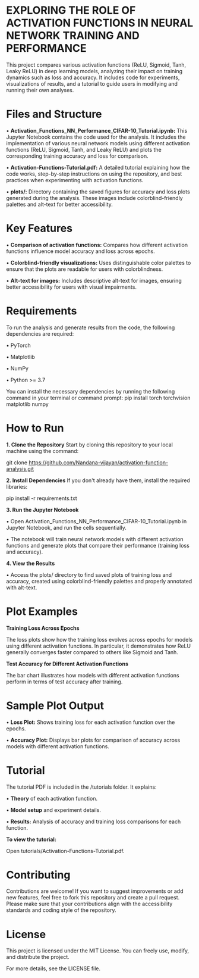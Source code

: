 # EXPLORING THE ROLE OF ACTIVATION FUNCTIONS IN NEURAL NETWORK TRAINING AND PERFORMANCE
This project compares various activation functions (ReLU, Sigmoid, Tanh, Leaky ReLU) in deep learning models, analyzing their impact on training dynamics such as loss and accuracy. It includes code for experiments, visualizations of results, and a tutorial to guide users in modifying and running their own analyses.

# Files and Structure

• **Activation_Functions_NN_Performance_CIFAR-10_Tutorial.ipynb:** This Jupyter Notebook contains the code used for the analysis. It includes the implementation of various neural network models using different activation functions (ReLU, Sigmoid, Tanh, and Leaky ReLU) and plots the corresponding training accuracy and loss for comparison.

• **Activation-Functions-Tutorial.pdf:** A detailed tutorial explaining how the code works, step-by-step instructions on using the repository, and best practices when experimenting with activation functions.

• **plots/:** Directory containing the saved figures for accuracy and loss plots generated during the analysis. These images include colorblind-friendly palettes and alt-text for better accessibility.


# Key Features

• **Comparison of activation functions:** Compares how different activation functions influence model accuracy and loss across epochs.

• **Colorblind-friendly visualizations:** Uses distinguishable color palettes to ensure that the plots are readable for users with colorblindness.

• **Alt-text for images:** Includes descriptive alt-text for images, ensuring better accessibility for users with visual impairments.

# Requirements
To run the analysis and generate results from the code, the following dependencies are required:

• PyTorch

• Matplotlib

• NumPy

• Python >= 3.7

You can install the necessary dependencies by running the following command in your terminal or command prompt:
pip install torch torchvision matplotlib numpy

# How to Run
**1. Clone the Repository**
Start by cloning this repository to your local machine using the command:

git clone https://github.com/Nandana-vijayan/activation-function-analysis.git

**2. Install Dependencies**
If you don't already have them, install the required libraries:

pip install -r requirements.txt

**3. Run the Jupyter Notebook**

• Open Activation_Functions_NN_Performance_CIFAR-10_Tutorial.ipynb in Jupyter Notebook, and run the cells sequentially.

• The notebook will train neural network models with different activation functions and generate plots that compare their performance (training loss and accuracy).

**4. View the Results**

• Access the plots/ directory to find saved plots of training loss and accuracy, created using colorblind-friendly palettes and properly annotated with alt-text.

# Plot Examples

**Training Loss Across Epochs**

The loss plots show how the training loss evolves across epochs for models using different activation functions. In particular, it demonstrates how ReLU generally converges faster compared to others like Sigmoid and Tanh.

**Test Accuracy for Different Activation Functions**

The bar chart illustrates how models with different activation functions perform in terms of test accuracy after training.

# Sample Plot Output

• **Loss Plot:** Shows training loss for each activation function over the epochs.

• **Accuracy Plot:** Displays bar plots for comparison of accuracy across models with different activation functions.

# Tutorial

The tutorial PDF is included in the /tutorials folder. It explains:

• **Theory** of each activation function.

• **Model setup** and experiment details.

• **Results:** Analysis of accuracy and training loss comparisons for each function.

**To view the tutorial:**

Open tutorials/Activation-Functions-Tutorial.pdf.

# Contributing
Contributions are welcome! If you want to suggest improvements or add new features, feel free to fork this repository and create a pull request. Please make sure that your contributions align with the accessibility standards and coding style of the repository.

# License

This project is licensed under the MIT License. You can freely use, modify, and distribute the project.

For more details, see the LICENSE file.
